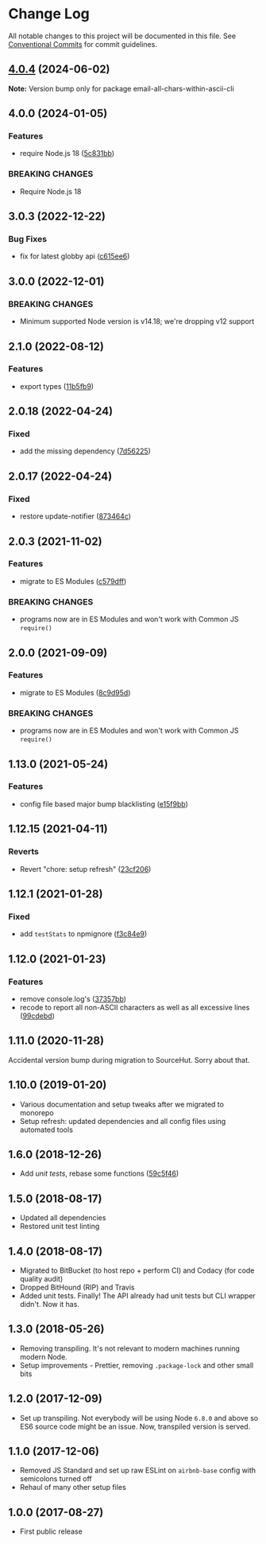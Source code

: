 # Change Log

All notable changes to this project will be documented in this file.
See [Conventional Commits](https://conventionalcommits.org) for commit guidelines.

## [4.0.4](https://github.com/codsen/codsen/compare/email-all-chars-within-ascii-cli@4.0.3...email-all-chars-within-ascii-cli@4.0.4) (2024-06-02)

**Note:** Version bump only for package email-all-chars-within-ascii-cli

## 4.0.0 (2024-01-05)

### Features

- require Node.js 18 ([5c831bb](https://github.com/codsen/codsen/commit/5c831bbdf06c7c7da8a6920de4148d6121c76cf7))

### BREAKING CHANGES

- Require Node.js 18

## 3.0.3 (2022-12-22)

### Bug Fixes

- fix for latest globby api ([c615ee6](https://github.com/codsen/codsen/commit/c615ee6ba4994d2df0f8d7a59e61c4d39693a574))

## 3.0.0 (2022-12-01)

### BREAKING CHANGES

- Minimum supported Node version is v14.18; we're dropping v12 support

## 2.1.0 (2022-08-12)

### Features

- export types ([11b5fb9](https://github.com/codsen/codsen/commit/11b5fb936ce20e0a77c3a09806773e1cd7695c50))

## 2.0.18 (2022-04-24)

### Fixed

- add the missing dependency ([7d56225](https://github.com/codsen/codsen/commit/7d56225e329f6cd9d37c375e3540ae5c16ab99eb))

## 2.0.17 (2022-04-24)

### Fixed

- restore update-notifier ([873464c](https://github.com/codsen/codsen/commit/873464ccf4ccf6dd1630622d8ce3624a45ffa9eb))

## 2.0.3 (2021-11-02)

### Features

- migrate to ES Modules ([c579dff](https://github.com/codsen/codsen/commit/c579dff3b23205e383035ca10ddcec671e35d0fe))

### BREAKING CHANGES

- programs now are in ES Modules and won't work with Common JS `require()`

## 2.0.0 (2021-09-09)

### Features

- migrate to ES Modules ([8c9d95d](https://github.com/codsen/codsen/commit/8c9d95d5dea0b769c2f070397141918a4893d575))

### BREAKING CHANGES

- programs now are in ES Modules and won't work with Common JS `require()`

## 1.13.0 (2021-05-24)

### Features

- config file based major bump blacklisting ([e15f9bb](https://github.com/codsen/codsen/commit/e15f9bba1c4fd5f847ac28b3f38fa6ee633f5dca))

## 1.12.15 (2021-04-11)

### Reverts

- Revert "chore: setup refresh" ([23cf206](https://github.com/codsen/codsen/commit/23cf206970a087ff0fa04e61f94d919f59ab3881))

## 1.12.1 (2021-01-28)

### Fixed

- add `testStats` to npmignore ([f3c84e9](https://github.com/codsen/codsen/commit/f3c84e95afc5514214312f913692d85b2e12eb29))

## 1.12.0 (2021-01-23)

### Features

- remove console.log's ([37357bb](https://github.com/codsen/codsen/commit/37357bb53f9542ffbe129d3bd2a7660044bd6619))
- recode to report all non-ASCII characters as well as all excessive lines ([99cdebd](https://github.com/codsen/codsen/commit/99cdebd22d4364a15f0d99d1c83aa9cc07645b2f))

## 1.11.0 (2020-11-28)

Accidental version bump during migration to SourceHut. Sorry about that.

## 1.10.0 (2019-01-20)

- Various documentation and setup tweaks after we migrated to monorepo
- Setup refresh: updated dependencies and all config files using automated tools

## 1.6.0 (2018-12-26)

- Add _unit tests_, rebase some functions ([59c5f46](https://gitlab.com/codsen/codsen/tree/master/packages/email-all-chars-within-ascii-cli/commits/59c5f46))

## 1.5.0 (2018-08-17)

- Updated all dependencies
- Restored unit test linting

## 1.4.0 (2018-08-17)

- Migrated to BitBucket (to host repo + perform CI) and Codacy (for code quality audit)
- Dropped BitHound (RIP) and Travis
- Added unit tests. Finally! The API already had unit tests but CLI wrapper didn't. Now it has.

## 1.3.0 (2018-05-26)

- Removing transpiling. It's not relevant to modern machines running modern Node.
- Setup improvements - Prettier, removing `.package-lock` and other small bits

## 1.2.0 (2017-12-09)

- Set up transpiling. Not everybody will be using Node `6.8.0` and above so ES6 source code might be an issue. Now, transpiled version is served.

## 1.1.0 (2017-12-06)

- Removed JS Standard and set up raw ESLint on `airbnb-base` config with semicolons turned off
- Rehaul of many other setup files

## 1.0.0 (2017-08-27)

- First public release
